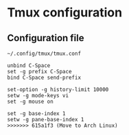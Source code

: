 # Tmux configuration

## Configuration file

`~/.config/tmux/tmux.conf`

```
unbind C-Space
set -g prefix C-Space
bind C-Space send-prefix

set-option -g history-limit 10000
setw -g mode-keys vi
set -g mouse on

set -g base-index 1
setw -g pane-base-index 1
>>>>>>> 615a1f3 (Move to Arch Linux)
```